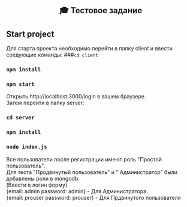 <h2 align="center"> 🎓 Тестовое задание</h2>


## Start project
Для старта проекта необходимо перейти в папку client и ввести соедующие команды:
###`cd client`
### `npm install`
### `npm start`
Открыть http://localhost:3000/login в вашем браузере.  
Затем перейти в папку server:
### `cd server`
### `npm install`
### `node index.js`

Все пользователи после регистрации имеют роль "Простой пользователь".  
Для теста "Продвинутый пользователь" и " Администратор" были добавлены роли в mongodb.  
(Ввести в логин форму)  
{email: admin password: admin} - Для Администратора.  
{email: prouser password: prouser} - Для Прдвинутого пользователя

